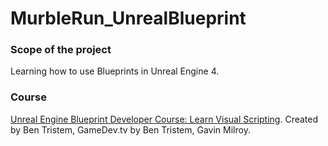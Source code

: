 # MurbleRun_UnrealBlueprint

### Scope of the project ###

Learning how to use Blueprints in Unreal Engine 4. 

### Course ###

[Unreal Engine Blueprint Developer Course: Learn Visual Scripting](https://www.udemy.com/unrealblueprint/). Created by Ben Tristem, GameDev.tv by Ben Tristem, Gavin Milroy.
